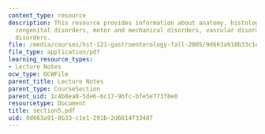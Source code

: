```yaml
---
content_type: resource
description: This resource provides information about anatomy, histology, physiology,
  congenital disorders, motor and mechanical disorders, vascular disorders, and inflammatory
  disorders.
file: /media/courses/hst-121-gastroenterology-fall-2005/9d663a918b33c1e1291b2d6614f33407_section5.pdf
file_type: application/pdf
learning_resource_types:
- Lecture Notes
ocw_type: OCWFile
parent_title: Lecture Notes
parent_type: CourseSection
parent_uid: 1c4b8ea0-5de6-6c17-9bfc-bfe5e773f8e0
resourcetype: Document
title: section5.pdf
uid: 9d663a91-8b33-c1e1-291b-2d6614f33407
---
```

